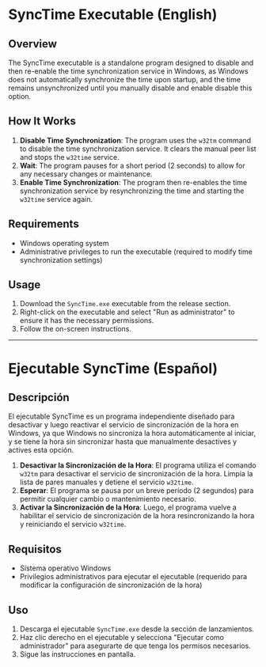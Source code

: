 # SyncTime Executable (English)

## Overview

The SyncTime executable is a standalone program designed to disable and then re-enable the time synchronization service in Windows, as Windows does not automatically synchronize the time upon startup, and the time remains unsynchronized until you manually disable and enable disable this option.
## How It Works

1. **Disable Time Synchronization**: The program uses the `w32tm` command to disable the time synchronization service. It clears the manual peer list and stops the `w32time` service.
2. **Wait**: The program pauses for a short period (2 seconds) to allow for any necessary changes or maintenance.
3. **Enable Time Synchronization**: The program then re-enables the time synchronization service by resynchronizing the time and starting the `w32time` service again.

## Requirements

- Windows operating system
- Administrative privileges to run the executable (required to modify time synchronization settings)

## Usage

1. Download the `SyncTime.exe` executable from the release section.
2. Right-click on the executable and select "Run as administrator" to ensure it has the necessary permissions.
3. Follow the on-screen instructions.

-------------------------------------------------------------------------------------------------------------------------------------------------------------------------------------------------------------------------------------------------------------------------------
# Ejecutable SyncTime (Español)

## Descripción

El ejecutable SyncTime es un programa independiente diseñado para desactivar y luego reactivar el servicio de sincronización de la hora en Windows, ya que Windows no sincroniza la hora automáticamente al iniciar, y se tiene la hora sin sincronizar hasta que manualmente desactives y actives esta opción.

1. **Desactivar la Sincronización de la Hora**: El programa utiliza el comando `w32tm` para desactivar el servicio de sincronización de la hora. Limpia la lista de pares manuales y detiene el servicio `w32time`.
2. **Esperar**: El programa se pausa por un breve período (2 segundos) para permitir cualquier cambio o mantenimiento necesario.
3. **Activar la Sincronización de la Hora**: Luego, el programa vuelve a habilitar el servicio de sincronización de la hora resincronizando la hora y reiniciando el servicio `w32time`.

## Requisitos

- Sistema operativo Windows
- Privilegios administrativos para ejecutar el ejecutable (requerido para modificar la configuración de sincronización de la hora)

## Uso

1. Descarga el ejecutable `SyncTime.exe` desde la sección de lanzamientos.
2. Haz clic derecho en el ejecutable y selecciona "Ejecutar como administrador" para asegurarte de que tenga los permisos necesarios.
3. Sigue las instrucciones en pantalla.
